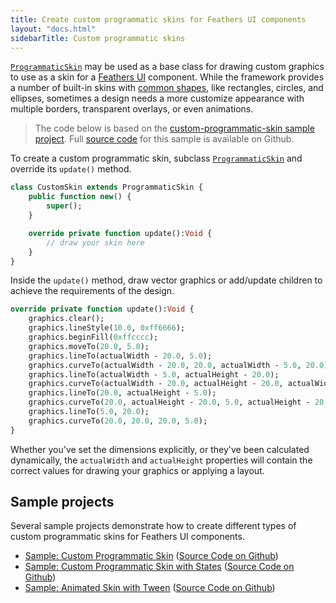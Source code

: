 ```yaml
---
title: Create custom programmatic skins for Feathers UI components
layout: "docs.html"
sidebarTitle: Custom programmatic skins
---
```


[`ProgrammaticSkin`](https://api.feathersui.com/current/feathers/skins/ProgrammaticSkin.html) may be used as a base class for drawing custom graphics to use as a skin for a [Feathers UI](/) component. While the framework provides a number of built-in skins with [common shapes](./shape-skins.md), like rectangles, circles, and ellipses, sometimes a design needs a more customize appearance with multiple borders, transparent overlays, or even animations.

> The code below is based on the [custom-programmatic-skin sample project](https://feathersui.com/samples/haxe-openfl/custom-programmatic-skin/). Full [source code](https://github.com/feathersui/feathersui-openfl/tree/v1.1.0/samples/custom-programmatic-skin) for this sample is available on Github.

To create a custom programmatic skin, subclass [`ProgrammaticSkin`](https://api.feathersui.com/current/feathers/skins/ProgrammaticSkin.html) and override its `update()` method.

```haxe
class CustomSkin extends ProgrammaticSkin {
    public function new() {
        super();
    }

    override private function update():Void {
        // draw your skin here
    }
}
```

Inside the `update()` method, draw vector graphics or add/update children to achieve the requirements of the design.

```haxe
override private function update():Void {
    graphics.clear();
    graphics.lineStyle(10.0, 0xff6666);
    graphics.beginFill(0xffcccc);
    graphics.moveTo(20.0, 5.0);
    graphics.lineTo(actualWidth - 20.0, 5.0);
    graphics.curveTo(actualWidth - 20.0, 20.0, actualWidth - 5.0, 20.0);
    graphics.lineTo(actualWidth - 5.0, actualHeight - 20.0);
    graphics.curveTo(actualWidth - 20.0, actualHeight - 20.0, actualWidth - 20.0, actualHeight - 5.0);
    graphics.lineTo(20.0, actualHeight - 5.0);
    graphics.curveTo(20.0, actualHeight - 20.0, 5.0, actualHeight - 20.0);
    graphics.lineTo(5.0, 20.0);
    graphics.curveTo(20.0, 20.0, 20.0, 5.0);
}
```

Whether you've set the dimensions explicitly, or they've been calculated dynamically, the `actualWidth` and `actualHeight` properties will contain the correct values for drawing your graphics or applying a layout.

## Sample projects

Several sample projects demonstrate how to create different types of custom programmatic skins for Feathers UI components.

- [Sample: Custom Programmatic Skin](https://feathersui.com/samples/haxe-openfl/custom-programmatic-skin/) ([Source Code on Github](https://github.com/feathersui/feathersui-openfl/tree/v1.1.0/samples/custom-programmatic-skin))
- [Sample: Custom Programmatic Skin with States](https://feathersui.com/samples/haxe-openfl/custom-programmatic-skin-with-states/) ([Source Code on Github](https://github.com/feathersui/feathersui-openfl/tree/v1.1.0/samples/custom-programmatic-skin-with-states))
- [Sample: Animated Skin with Tween](https://feathersui.com/samples/haxe-openfl/animated-tween-skin/) ([Source Code on Github](https://github.com/feathersui/feathersui-openfl/tree/v1.1.0/samples/animated-tween-skin))

